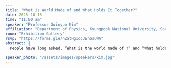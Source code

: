 ```yaml
---
title: "What is World Made of and What Holds It Together?"
date: 2025-10-15
time: "11:00 am"
speaker: "Professor Guinyun Kim"
affiliation: "Department of Physics, Kyungpook National University, South Korea"
room: "Exhibition Gallery"
rsvp: "https://forms.gle/hZatHg1cc3BhSsuWA"
abstract: | 
  People have long asked, “What is the world made of ?” and “What holds it together ?”. People have come to realize that the matter of the world is made from a few fundamental building blocks of nature. By fundamental building blocks we mean objects that are simple and structureless not made of anything smaller. The subject of this lecture is to present a sketch of the understanding we have today of what we consider to be fundamental building blocks or fundamental particles and the interactions between them. By adopting a semi-historical path, we shall meander through a century or so of discoveries which have led to the establishing of the currently accepted picture and outline some of the outstanding unsolved problems of this picture.

speaker_photo: "/assets/images/speakers/kim.jpg"
---
```

